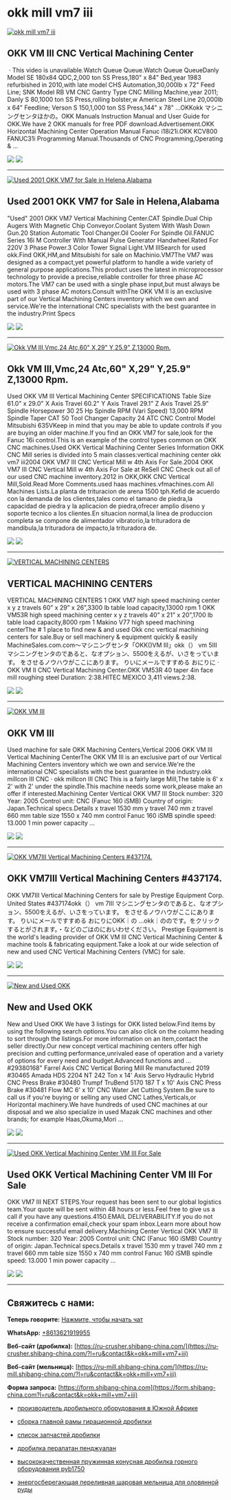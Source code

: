 # okk mill vm7 iii

<a href="https://swt.shibang-china.com/?l=ru&img&k=okk+mill+vm7+iii" target="_blank">![okk mill vm7 iii](http://static.shibang-china.com/all-800x300/53.jpg)</a>

## OKK VM III CNC Vertical Machining Center
&nbsp;&#0183;&#32;This video is unavailable.Watch Queue Queue.Watch Queue QueueDanly Model SE 180x84 QDC,2,000 ton SS Press,180&quot; x 84&quot; Bed,year 1983 refurbished in 2010,with late model CHS Automation,30,000lb x 72&quot; Feed Line; SNK Model RB VM CNC Gantry Type CNC Milling Machine,year 2011; Danly S 80,1000 ton SS Press,rolling bolster,w American Steel Line 20,000lb x 64&quot; Feedline; Verson S 150,1,000 ton SS Press,144&quot; x 78&quot; …OKKokk マシニングセンタほかの。OKK Manuals Instruction Manual and User Guide for OKK.We have 2 OKK manuals for free PDF download.Advertisement.OKK Horizontal Machining Center Operation Manual Fanuc i18i21i.OKK KCV800 FANUC31i Programming Manual.Thousands of CNC Programming,Operating &amp; …


<a href="https://whatsapp.shibangsoft.com/WhatsApp.php" target="_blank" title="WhatsApp">![](http://static.shibang-china.com/icon/whatsapp.png)</a> <a href="https://swt.shibang-china.com/?l=ru&icon&k=okk+mill+vm7+iii" target="_blank">![](http://static.shibang-china.com/icon/chat-ru.png)</a>

---

<a href="https://swt.shibang-china.com/?l=ru&img&k=okk+mill+vm7+iii" target="_blank">![Used 2001 OKK VM7 for Sale in Helena,Alabama](http://static.shibang-china.com/all-800x300/1317.jpg)</a>

## Used 2001 OKK VM7 for Sale in Helena,Alabama
&quot;Used&quot; 2001 OKK VM7 Vertical Machining Center.CAT Spindle.Dual Chip Augers With Magnetic Chip Conveyor.Coolant System With Wash Down Gun.20 Station Automatic Tool Changer.Oil Cooler For Spindle Oil.FANUC Series 16i M Controller With Manual Pulse Generator Handwheel.Rated For 220V 3 Phase Power.3 Color Tower Signal Light.VM IIISearch for used okk.Find OKK,HM,and Mitsubishi for sale on Machinio.VM7The VM7 was designed as a compact,yet powerful platform to handle a wide variety of general purpose applications.This product uses the latest in microprocessor technology to provide a precise,reliable controller for three phase AC motors.The VM7 can be used with a single phase input,but must always be used with 3 phase AC motors.Consult withThe OKK VM II is an exclusive part of our Vertical Machining Centers inventory which we own and service.We're the international CNC specialists with the best guarantee in the industry.Print Specs


<a href="https://whatsapp.shibangsoft.com/WhatsApp.php" target="_blank" title="WhatsApp">![](http://static.shibang-china.com/icon/whatsapp.png)</a> <a href="https://swt.shibang-china.com/?l=ru&icon&k=okk+mill+vm7+iii" target="_blank">![](http://static.shibang-china.com/icon/chat-ru.png)</a>

---

<a href="https://swt.shibang-china.com/?l=ru&img&k=okk+mill+vm7+iii" target="_blank">![Okk VM III,Vmc,24 Atc,60&quot; X,29&quot; Y,25.9&quot; Z,13000 Rpm.](http://static.shibang-china.com/all-800x300/1391.jpg)</a>

## Okk VM III,Vmc,24 Atc,60&quot; X,29&quot; Y,25.9&quot; Z,13000 Rpm.
Used OKK VM III Vertical Machining Center SPECIFICATIONS Table Size 61.0&quot; x 29.0&quot; X Axis Travel 60.2&quot; Y Axis Travel 29.1&quot; Z Axis Travel 25.9&quot; Spindle Horsepower 30 25 Hp Spindle RPM (Vari Speed) 13,000 RPM Spindle Taper CAT 50 Tool Changer Capacity 24 ATC CNC Control Model Mitsubishi 635VKeep in mind that you may be able to update controls if you are buying an older machine.If you find an OKK VM7 for sale,look for the Fanuc 16i control.This is an example of the control types common on OKK CNC machines.Used OKK Vertical Machining Center Series Information OKK CNC Mill series is divided into 5 main classes:vertical machining center okk vm7 iii2004 OKK VM7 III CNC Vertical Mill w 4th Axis For Sale.2004 OKK VM7 III CNC Vertical Mill w 4th Axis For Sale at ReSell CNC Check out all of our used CNC machine inventory.2012 in OKK,OKK CNC Vertical Mill,Sold.Read More Comments.used haas machines.vfmachines.com All Machines Lists.La planta de trituracion de arena 1500 tph.Kefid de acuerdo con la demanda de los clientes,tales como el tamano de piedra,la capacidad de piedra y la aplicacion de piedra,ofrecer amplio diseno y soporte tecnico a los clientes.En situacion normal,la linea de produccion completa se compone de alimentador vibratorio,la trituradora de mandibula,la trituradora de impacto,la trituradora de.


<a href="https://whatsapp.shibangsoft.com/WhatsApp.php" target="_blank" title="WhatsApp">![](http://static.shibang-china.com/icon/whatsapp.png)</a> <a href="https://swt.shibang-china.com/?l=ru&icon&k=okk+mill+vm7+iii" target="_blank">![](http://static.shibang-china.com/icon/chat-ru.png)</a>

---

<a href="https://swt.shibang-china.com/?l=ru&img&k=okk+mill+vm7+iii" target="_blank">![VERTICAL MACHINING CENTERS](http://static.shibang-china.com/all-800x300/926.jpg)</a>

## VERTICAL MACHINING CENTERS
VERTICAL MACHINING CENTERS 1 OKK VM7 high speed machining center x y z travels 60” x 29” x 26”,3300 lb table load capacity,13000 rpm 1 OKK VM53R high speed machining center x y z travels 40” x 21” x 20”,1700 lb table load capacity,8000 rpm 1 Makino V77 high speed machining centerThe # 1 place to find new &amp; and used Okk cnc vertical machining centers for sale.Buy or sell machinery &amp; equipment quickly &amp; easily MachineSales.com.com～マシニングセンタ「OKK()VM Ⅲ」okk（） vm 5Ⅲ マシニングセンタのであると、なオプション、5500をえるが、いさをっています。 をさせるノウハウがここにあります。 りいにメールですすめる おにりに&nbsp;&#0183;&#32;OKK VM II CNC Vertical Machining Center.OKK VM53R 40 taper 4in face mill roughing steel Duration: 2:38.HITEC MEXICO 3,411 views.2:38.


<a href="https://whatsapp.shibangsoft.com/WhatsApp.php" target="_blank" title="WhatsApp">![](http://static.shibang-china.com/icon/whatsapp.png)</a> <a href="https://swt.shibang-china.com/?l=ru&icon&k=okk+mill+vm7+iii" target="_blank">![](http://static.shibang-china.com/icon/chat-ru.png)</a>

---

<a href="https://swt.shibang-china.com/?l=ru&img&k=okk+mill+vm7+iii" target="_blank">![OKK VM III](http://static.shibang-china.com/all-800x300/226.jpg)</a>

## OKK VM III
Used machine for sale OKK Machining Centers,Vertical 2006 OKK VM III Vertical Machining CenterThe OKK VM III is an exclusive part of our Vertical Machining Centers inventory which we own and service.We're the international CNC specialists with the best guarantee in the industry.okk millcon III CNC&nbsp;&#0183;&#32;okk millcon III CNC This is a fairly large Mill,The table is 6' x 2' with 2' under the spindle.This machine needs some work,please make an offer if interested.Machining Center Vertical OKK VM7 III Stock number: 320 Year: 2005 Control unit: CNC (Fanuc 160 iSMB) Country of origin: Japan.Technical specs.Details x travel 1530 mm y travel 740 mm z travel 660 mm table size 1550 x 740 mm control Fanuc 160 iSMB spindle speed: 13.000 1 min power capacity …


<a href="https://whatsapp.shibangsoft.com/WhatsApp.php" target="_blank" title="WhatsApp">![](http://static.shibang-china.com/icon/whatsapp.png)</a> <a href="https://swt.shibang-china.com/?l=ru&icon&k=okk+mill+vm7+iii" target="_blank">![](http://static.shibang-china.com/icon/chat-ru.png)</a>

---

<a href="https://swt.shibang-china.com/?l=ru&img&k=okk+mill+vm7+iii" target="_blank">![OKK VM7III Vertical Machining Centers #437174.](http://static.shibang-china.com/all-800x300/190.jpg)</a>

## OKK VM7III Vertical Machining Centers #437174.
OKK VM7III Vertical Machining Centers for sale by Prestige Equipment Corp. United States #437174okk（） vm 7Ⅲ マシニングセンタのであると、なオプション、5500をえるが、いさをっています。 をさせるノウハウがここにあります。 りいにメールですすめる おにりにOKK｜の …okk｜ののです。をクリックするとがされます。・などのごはのにおいわせください。 Prestige Equipment is the world's leading provider of OKK VM III CNC Vertical Machining Center &amp; machine tools &amp; fabricating equipment.Take a look at our wide selection of new and used CNC Vertical Machining Centers (VMC) for sale.


<a href="https://whatsapp.shibangsoft.com/WhatsApp.php" target="_blank" title="WhatsApp">![](http://static.shibang-china.com/icon/whatsapp.png)</a> <a href="https://swt.shibang-china.com/?l=ru&icon&k=okk+mill+vm7+iii" target="_blank">![](http://static.shibang-china.com/icon/chat-ru.png)</a>

---

<a href="https://swt.shibang-china.com/?l=ru&img&k=okk+mill+vm7+iii" target="_blank">![New and Used OKK](http://static.shibang-china.com/all-800x300/1231.jpg)</a>

## New and Used OKK
New and Used OKK We have 3 listings for OKK listed below.Find items by using the following search options.You can also click on the column heading to sort through the listings.For more information on an item,contact the seller directly.Our new concept vertical machining centers offer high precision and cutting performance,unrivaled ease of operation and a variety of options for every need and budget.Advanced functions and …#29380168&quot; Farrel Axis CNC Vertical Boring Mill Re manufactured 2019 #30465 Amada HDS 2204 NT 242 Ton x 14' Axis Servo Hydraulic Hybrid CNC Press Brake #30480 Trumpf TruBend 5170 187 T x 10' Axis CNC Press Brake #30481 Flow MC 6' x 10' CNC Water Jet Cutting System.Be sure to call us if you're buying or selling any used CNC Lathes,Verticals,or Horizontal machinery.We have hundreds of used CNC machines at our disposal and we also specialize in used Mazak CNC machines and other brands; for example Haas,Okuma,Mori …


<a href="https://whatsapp.shibangsoft.com/WhatsApp.php" target="_blank" title="WhatsApp">![](http://static.shibang-china.com/icon/whatsapp.png)</a> <a href="https://swt.shibang-china.com/?l=ru&icon&k=okk+mill+vm7+iii" target="_blank">![](http://static.shibang-china.com/icon/chat-ru.png)</a>

---

<a href="https://swt.shibang-china.com/?l=ru&img&k=okk+mill+vm7+iii" target="_blank">![Used OKK Vertical Machining Center VM III For Sale](http://static.shibang-china.com/all-800x300/673.jpg)</a>

## Used OKK Vertical Machining Center VM III For Sale
OKK VM7 III NEXT STEPS.Your request has been sent to our global logistics team.Your quote will be sent within 48 hours or less.Feel free to give us a call if you have any questions.4150.EMAIL DELIVERABILITY.If you do not receive a confirmation email,check your spam inbox.Learn more about how to ensure successful email delivery.Machining Center Vertical OKK VM7 III Stock number: 320 Year: 2005 Control unit: CNC (Fanuc 160 iSMB) Country of origin: Japan.Technical specs.Details x travel 1530 mm y travel 740 mm z travel 660 mm table size 1550 x 740 mm control Fanuc 160 iSMB spindle speed: 13.000 1 min power capacity …

<a href="https://whatsapp.shibangsoft.com/WhatsApp.php" target="_blank" title="WhatsApp">![](http://static.shibang-china.com/icon/whatsapp.png)</a> <a href="https://swt.shibang-china.com/?l=ru&icon&k=okk+mill+vm7+iii" target="_blank">![](http://static.shibang-china.com/icon/chat-ru.png)</a>

---
## Свяжитесь с нами:

**Теперь говорите:** [Нажмите, чтобы начать чат](https://swt.shibang-china.com?l=ru&contact&k=okk+mill+vm7+iii)

**WhatsApp:**  [+8613621919955](https://whatsapp.shibangsoft.com/WhatsApp.php)

**Веб-сайт (дробилка):** [https://ru-crusher.shibang-china.com/](https://ru-crusher.shibang-china.com/?l=ru&contact&k=okk+mill+vm7+iii)

**Веб-сайт (мельница):** [https://ru-mill.shibang-china.com/](https://ru-mill.shibang-china.com/?l=ru&contact&k=okk+mill+vm7+iii)

**Форма запроса:** [https://form.shibang-china.com](https://form.shibang-china.com?l=ru&contact&k=okk+mill+vm7+iii)

* [производитель дробильного оборудования в Южной Африке](../125/%D0%BF%D1%80%D0%BE%D0%B8%D0%B7%D0%B2%D0%BE%D0%B4%D0%B8%D1%82%D0%B5%D0%BB%D1%8C%20%D0%B4%D1%80%D0%BE%D0%B1%D0%B8%D0%BB%D1%8C%D0%BD%D0%BE%D0%B3%D0%BE%20%D0%BE%D0%B1%D0%BE%D1%80%D1%83%D0%B4%D0%BE%D0%B2%D0%B0%D0%BD%D0%B8%D1%8F%20%D0%B2%20%D0%AE%D0%B6%D0%BD%D0%BE%D0%B9%20%D0%90%D1%84%D1%80%D0%B8%D0%BA%D0%B5.md)

* [сборка главной рамы гирационной дробилки](../123/%D1%81%D0%B1%D0%BE%D1%80%D0%BA%D0%B0%20%D0%B3%D0%BB%D0%B0%D0%B2%D0%BD%D0%BE%D0%B9%20%D1%80%D0%B0%D0%BC%D1%8B%20%D0%B3%D0%B8%D1%80%D0%B0%D1%86%D0%B8%D0%BE%D0%BD%D0%BD%D0%BE%D0%B9%20%D0%B4%D1%80%D0%BE%D0%B1%D0%B8%D0%BB%D0%BA%D0%B8.md)

* [список запчастей дробилки](../121/%D1%81%D0%BF%D0%B8%D1%81%D0%BE%D0%BA%20%D0%B7%D0%B0%D0%BF%D1%87%D0%B0%D1%81%D1%82%D0%B5%D0%B9%20%D0%B4%D1%80%D0%BE%D0%B1%D0%B8%D0%BB%D0%BA%D0%B8.md)

* [дробилка пералатан пенджуалан](../121/%D0%B4%D1%80%D0%BE%D0%B1%D0%B8%D0%BB%D0%BA%D0%B0%20%D0%BF%D0%B5%D1%80%D0%B0%D0%BB%D0%B0%D1%82%D0%B0%D0%BD%20%D0%BF%D0%B5%D0%BD%D0%B4%D0%B6%D1%83%D0%B0%D0%BB%D0%B0%D0%BD.md)

* [высококачественная пружинная конусная дробилка горного оборудования pyb1750](../121/%D0%B2%D1%8B%D1%81%D0%BE%D0%BA%D0%BE%D0%BA%D0%B0%D1%87%D0%B5%D1%81%D1%82%D0%B2%D0%B5%D0%BD%D0%BD%D0%B0%D1%8F%20%D0%BF%D1%80%D1%83%D0%B6%D0%B8%D0%BD%D0%BD%D0%B0%D1%8F%20%D0%BA%D0%BE%D0%BD%D1%83%D1%81%D0%BD%D0%B0%D1%8F%20%D0%B4%D1%80%D0%BE%D0%B1%D0%B8%D0%BB%D0%BA%D0%B0%20%D0%B3%D0%BE%D1%80%D0%BD%D0%BE%D0%B3%D0%BE%20%D0%BE%D0%B1%D0%BE%D1%80%D1%83%D0%B4%D0%BE%D0%B2%D0%B0%D0%BD%D0%B8%D1%8F%20pyb1750.md)

* [энергосберегающая переливная шаровая мельница для оловянной руды](../123/%D1%8D%D0%BD%D0%B5%D1%80%D0%B3%D0%BE%D1%81%D0%B1%D0%B5%D1%80%D0%B5%D0%B3%D0%B0%D1%8E%D1%89%D0%B0%D1%8F%20%D0%BF%D0%B5%D1%80%D0%B5%D0%BB%D0%B8%D0%B2%D0%BD%D0%B0%D1%8F%20%D1%88%D0%B0%D1%80%D0%BE%D0%B2%D0%B0%D1%8F%20%D0%BC%D0%B5%D0%BB%D1%8C%D0%BD%D0%B8%D1%86%D0%B0%20%D0%B4%D0%BB%D1%8F%20%D0%BE%D0%BB%D0%BE%D0%B2%D1%8F%D0%BD%D0%BD%D0%BE%D0%B9%20%D1%80%D1%83%D0%B4%D1%8B.md)